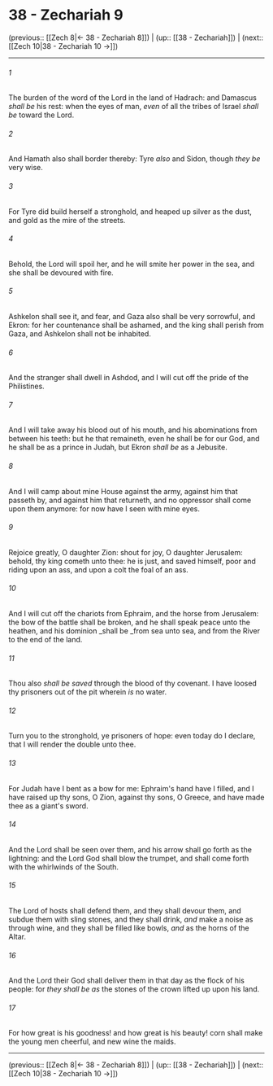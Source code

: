 # 38 - Zechariah 9

(previous:: [[Zech 8|← 38 - Zechariah 8]]) | (up:: [[38 - Zechariah]]) | (next:: [[Zech 10|38 - Zechariah 10 →]])

***


###### 1 
The burden of the word of the Lord in the land of Hadrach: and Damascus _shall be_ his rest: when the eyes of man, _even_ of all the tribes of Israel _shall be_ toward the Lord. 

###### 2 
And Hamath also shall border thereby: Tyre _also_ and Sidon, though _they be_ very wise. 

###### 3 
For Tyre did build herself a stronghold, and heaped up silver as the dust, and gold as the mire of the streets. 

###### 4 
Behold, the Lord will spoil her, and he will smite her power in the sea, and she shall be devoured with fire. 

###### 5 
Ashkelon shall see it, and fear, and Gaza also shall be very sorrowful, and Ekron: for her countenance shall be ashamed, and the king shall perish from Gaza, and Ashkelon shall not be inhabited. 

###### 6 
And the stranger shall dwell in Ashdod, and I will cut off the pride of the Philistines. 

###### 7 
And I will take away his blood out of his mouth, and his abominations from between his teeth: but he that remaineth, even he shall be for our God, and he shall be as a prince in Judah, but Ekron _shall be_ as a Jebusite. 

###### 8 
And I will camp about mine House against the army, against him that passeth by, and against him that returneth, and no oppressor shall come upon them anymore: for now have I seen with mine eyes. 

###### 9 
Rejoice greatly, O daughter Zion: shout for joy, O daughter Jerusalem: behold, thy king cometh unto thee: he is just, and saved himself, poor and riding upon an ass, and upon a colt the foal of an ass. 

###### 10 
And I will cut off the chariots from Ephraim, and the horse from Jerusalem: the bow of the battle shall be broken, and he shall speak peace unto the heathen, and his dominion _shall be _from sea unto sea, and from the River to the end of the land. 

###### 11 
Thou also _shall be saved_ through the blood of thy covenant. I have loosed thy prisoners out of the pit wherein _is_ no water. 

###### 12 
Turn you to the stronghold, ye prisoners of hope: even today do I declare, that I will render the double unto thee. 

###### 13 
For Judah have I bent as a bow for me: Ephraim's hand have I filled, and I have raised up thy sons, O Zion, against thy sons, O Greece, and have made thee as a giant's sword. 

###### 14 
And the Lord shall be seen over them, and his arrow shall go forth as the lightning: and the Lord God shall blow the trumpet, and shall come forth with the whirlwinds of the South. 

###### 15 
The Lord of hosts shall defend them, and they shall devour them, and subdue them with sling stones, and they shall drink, _and_ make a noise as through wine, and they shall be filled like bowls, _and_ as the horns of the Altar. 

###### 16 
And the Lord their God shall deliver them in that day as the flock of his people: for _they shall be as_ the stones of the crown lifted up upon his land. 

###### 17 
For how great is his goodness! and how great is his beauty! corn shall make the young men cheerful, and new wine the maids.

***

(previous:: [[Zech 8|← 38 - Zechariah 8]]) | (up:: [[38 - Zechariah]]) | (next:: [[Zech 10|38 - Zechariah 10 →]])

